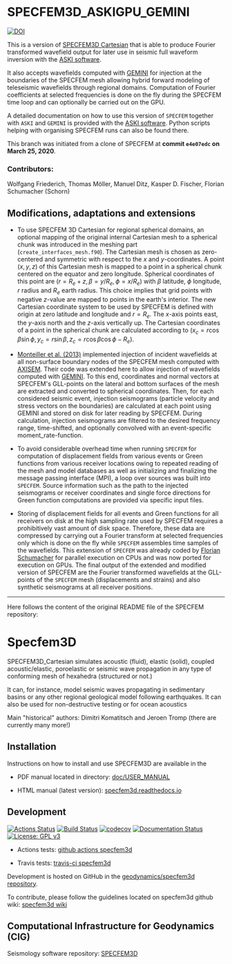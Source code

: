 
# SPECFEM3D_ASKIGPU_GEMINI

[![DOI](https://zenodo.org/badge/842860805.svg)](https://zenodo.org/doi/10.5281/zenodo.13327558)

This is a version of [SPECFEM3D Cartesian](https://github.com/SPECFEM/specfem3d) that is able to produce
Fourier transformed wavefield output for later use in seismic full waveform inversion 
with the [ASKI software](https://github.com/seismology-RUB/ASKI_SEM3D_GEMINI).

It also accepts wavefields computed with [GEMINI](https://github.com/seismology-RUB/GEMINI_UNIFIED)
for injection at the boundaries of the SPECFEM mesh allowing hybrid forward modeling of teleseismic wavefields
through regional domains. Computation of Fourier coefficients at selected frequencies is done on the fly during
the SPECFEM time loop and can optionally be carried out on the GPU.

A detailed documentation on how to use this version of `SPECFEM` together with `ASKI` and `GEMINI` is provided with the 
[ASKI software](https://github.com/seismology-RUB/ASKI_SEM3D_GEMINI). 
Python scripts helping with organising SPECFEM runs can also be found there.

This branch was initiated from a clone of SPECFEM at **commit `e4e07edc` on March 25, 2020**.

### Contributors: 
Wolfgang Friederich, Thomas Möller, Manuel Ditz, Kasper D. Fischer, Florian Schumacher (Schorn)

## Modifications, adaptations and extensions

- To use SPECFEM 3D Cartesian for regional spherical domains, an optional mapping of the original internal Cartesian mesh to a spherical chunk was introduced in the meshing part (`create_interfaces_mesh.f90`). The Cartesian mesh is chosen as zero-centered and symmetric with respect to the $x$ and $y$-coordinates. A point $(x, y, z)$ of this Cartesian mesh is mapped to a point in a spherical chunk centered on the equator and zero longitude. Spherical coordinates of this point are $(r=R_e+z, \beta=y/R_e, \phi=x/R_e)$ with $\beta$ latitude, $\phi$ longitude, $r$ radius and $R_e$ earth radius. This choice implies that grid points with negative $z$-value are mapped to points in the earth's interior. The new Cartesian coordinate system to be used by SPECFEM is defined with origin at zero latitude and longitude and $r=R_e$. The $x$-axis points east, the $y$-axis north and the $z$-axis vertically up. The Cartesian coordinates of a point in the spherical chunk are calculated according to $(x_c=r\cos\beta\sin\phi, y_c=r\sin\beta, z_c=r\cos\beta\cos\phi-R_e)$.

- [Monteiller et al. (2013)](https://doi.org/10.1093/gji/ggs006) implemented injection of incident wavefields at all non-surface  boundary nodes of the SPECFEM mesh computed  with [AXISEM](https://github.com/geodynamics/axisem). Their code was extended here to allow injection of wavefields computed with [GEMINI](https://github.com/seismology-RUB/GEMINI_UNIFIED). To this end, coordinates and normal vectors at SPECFEM's GLL-points on the lateral and bottom surfaces of the mesh are extracted and converted to spherical coordinates. Then, for each considered seismic event, injection seismograms (particle velocity and stress vectors on the boundaries) are calculated at each point using GEMINI and stored on disk for later reading by SPECFEM. During calculation, injection seismograms are filtered to the desired frequency range, time-shifted, and optionally convolved with an event-specific moment_rate-function.

- To avoid considerable overhead time when running `SPECFEM` for computation of displacement fields from various events or Green functions from various receiver locations owing to repeated reading of the mesh and model databases as well as initializing and finalizing the message passing interface (MPI), a loop over sources was built into `SPECFEM`. Source information such as the path to the injected seismograms or receiver coordinates and single force directions for Green function computations are provided via specific input files.

- Storing of displacement fields for all events and Green functions for all receivers on disk at the high sampling rate used by SPECFEM 
requires a prohibitively vast amount of disk space. Therefore, these data are compressed by carrying out a Fourier transform at selected 
  frequencies only which is done on the fly while `SPECFEM` assembles time samples of the wavefields. This extension of `SPECFEM` was 
  already coded by [Florian Schumacher](https://github.com/seismology-RUB/SPECFEM3D_Cartesian_for_ASKI) for parallel execution on CPUs and was now ported for execution on GPUs. The final output of the extended and modified version of SPECFEM are the Fourier transformed wavefields at the GLL-points of the `SPECFEM` mesh (displacements and strains) and also synthetic seismograms at all receiver positions.

------------------------------------------------------------------------------
Here follows the content of the original README file of the SPECFEM repository:

# Specfem3D

SPECFEM3D_Cartesian simulates acoustic (fluid), elastic (solid), coupled acoustic/elastic, poroelastic or seismic wave propagation in any type of conforming mesh of hexahedra (structured or not.)

It can, for instance, model seismic waves propagating in sedimentary basins or any other regional geological model following earthquakes. It can also be used for non-destructive testing or for ocean acoustics


Main "historical" authors: Dimitri Komatitsch and Jeroen Tromp
  (there are currently many more!)

## Installation

Instructions on how to install and use SPECFEM3D are
available in the

- PDF manual located in directory: [doc/USER_MANUAL](doc/USER_MANUAL)

- HTML manual (latest version): [specfem3d.readthedocs.io](http://specfem3d.readthedocs.io/)


## Development

[![Actions Status](https://github.com/geodynamics/specfem3d/workflows/CI/badge.svg)](https://github.com/geodynamics/specfem3d/actions)
[![Build Status](https://travis-ci.com/geodynamics/specfem3d.svg?branch=devel)](https://travis-ci.com/geodynamics/specfem3d)
[![codecov](https://codecov.io/gh/geodynamics/specfem3d/branch/devel/graph/badge.svg)](https://codecov.io/gh/geodynamics/specfem3d)
[![Documentation Status](https://readthedocs.org/projects/specfem3d/badge/?version=latest)](https://specfem3d.readthedocs.io/en/latest/?badge=latest)
[![License: GPL v3](https://img.shields.io/badge/License-GPL%20v3-blue.svg)](LICENSE)

* Actions tests: [github actions specfem3d](https://github.com/geodynamics/specfem3d/actions)

* Travis tests: [travis-ci specfem3d](https://travis-ci.com/geodynamics/specfem3d/builds)


Development is hosted on GitHub in the
[geodynamics/specfem3d repository](https://github.com/geodynamics/specfem3d).

To contribute, please follow the guidelines located on specfem3d github wiki:
[specfem3d wiki](https://github.com/geodynamics/specfem3d/wiki)


## Computational Infrastructure for Geodynamics (CIG)

Seismology software repository: [SPECFEM3D](https://geodynamics.org/cig/software/specfem3d/)
